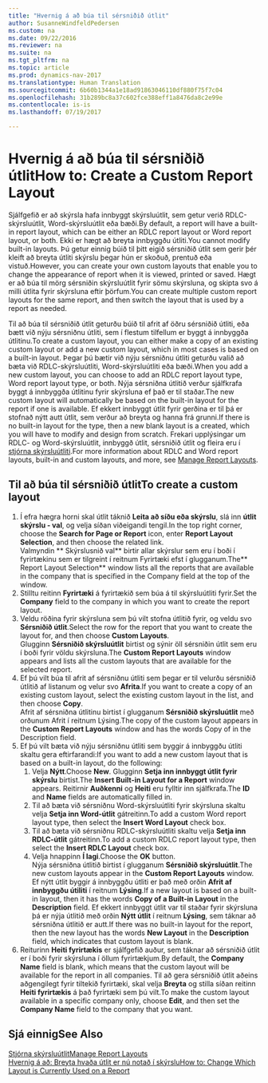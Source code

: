 ```yaml
---
title: "Hvernig á að búa til sérsniðið útlit"
author: SusanneWindfeldPedersen
ms.custom: na
ms.date: 09/22/2016
ms.reviewer: na
ms.suite: na
ms.tgt_pltfrm: na
ms.topic: article
ms.prod: dynamics-nav-2017
ms.translationtype: Human Translation
ms.sourcegitcommit: 6b60b1344a1e18ad91863046110df880f75f7c04
ms.openlocfilehash: 31b289bc8a37c602fce388eff1a8476da8c2e99e
ms.contentlocale: is-is
ms.lasthandoff: 07/19/2017

---
```


# <a name="how-to-create-a-custom-report-layout"></a><span data-ttu-id="c0af1-102">Hvernig á að búa til sérsniðið útlit</span><span class="sxs-lookup"><span data-stu-id="c0af1-102">How to: Create a Custom Report Layout</span></span>
<span data-ttu-id="c0af1-103">Sjálfgefið er að skýrsla hafa innbyggt skýrsluútlit, sem getur verið RDLC-skýrsluútlit, Word-skýrsluútlit eða bæði.</span><span class="sxs-lookup"><span data-stu-id="c0af1-103">By default, a report will have a built-in report layout, which can be either an RDLC report layout or Word report layout, or both.</span></span> <span data-ttu-id="c0af1-104">Ekki er hægt að breyta innbyggðu útliti.</span><span class="sxs-lookup"><span data-stu-id="c0af1-104">You cannot modify built-in layouts.</span></span> <span data-ttu-id="c0af1-105">Þú getur einnig búið til þitt eigið sérsniðið útlit sem gerir þér kleift að breyta útliti skýrslu þegar hún er skoðuð, prentuð eða vistuð.</span><span class="sxs-lookup"><span data-stu-id="c0af1-105">However, you can create your own custom layouts that enable you to change the appearance of report when it is viewed, printed or saved.</span></span> <span data-ttu-id="c0af1-106">Hægt er að búa til mörg sérsniðin skýrsluútlit fyrir sömu skýrsluna, og skipta svo á milli útlita fyrir skýrsluna eftir þörfum.</span><span class="sxs-lookup"><span data-stu-id="c0af1-106">You can create multiple custom report layouts for the same report, and then switch the layout that is used by a report as needed.</span></span>

<span data-ttu-id="c0af1-107">Til að búa til sérsniðið útlit geturðu búið til afrit af öðru sérsniðið útliti, eða bætt við nýju sérsniðnu útliti, sem í flestum tilfellum er byggt á innbyggða útlitinu.</span><span class="sxs-lookup"><span data-stu-id="c0af1-107">To create a custom layout, you can either make a copy of an existing custom layout or add a new custom layout, which in most cases is based on a built-in layout.</span></span> <span data-ttu-id="c0af1-108">Þegar þú bætir við nýju sérsniðnu útliti geturðu valið að bæta við RDLC-skýrsluútliti, Word-skýrsluútliti eða bæði.</span><span class="sxs-lookup"><span data-stu-id="c0af1-108">When you add a new custom layout, you can choose to add an RDLC report layout type, Word report layout type, or both.</span></span> <span data-ttu-id="c0af1-109">Nýja sérsniðna útlitið verður sjálfkrafa byggt á innbyggða útlitinu fyrir skýrsluna ef það er til staðar.</span><span class="sxs-lookup"><span data-stu-id="c0af1-109">The new custom layout will automatically be based on the built-in layout for the report if one is available.</span></span> <span data-ttu-id="c0af1-110">Ef ekkert innbyggt útlit fyrir gerðina er til þá er stofnað nýtt autt útlit, sem verður að breyta og hanna frá grunni.</span><span class="sxs-lookup"><span data-stu-id="c0af1-110">If there is no built-in layout for the type, then a new blank layout is a created, which you will have to modify and design from scratch.</span></span> <span data-ttu-id="c0af1-111">Frekari upplýsingar um RDLC- og Word-skýrsluútlit, innbyggð útlit, sérsniðið útlit og fleira eru í [stjórna skýrsluútliti](ui-manage-report-layouts.md).</span><span class="sxs-lookup"><span data-stu-id="c0af1-111">For more information about RDLC and Word report layouts, built-in and custom layouts, and more, see [Manage Report Layouts](ui-manage-report-layouts.md).</span></span>  

## <a name="to-create-a-custom-layout"></a><span data-ttu-id="c0af1-112">Til að búa til sérsniðið útlit</span><span class="sxs-lookup"><span data-stu-id="c0af1-112">To create a custom layout</span></span>
1. <span data-ttu-id="c0af1-113">Í efra hægra horni skal útlit táknið **Leita að síðu eða skýrslu**, slá inn **útlit skýrslu - val**, og velja síðan viðeigandi tengil.</span><span class="sxs-lookup"><span data-stu-id="c0af1-113">In the top right corner, choose the **Search for Page or Report** icon, enter **Report Layout Selection**, and then choose the related link.</span></span>  
<span data-ttu-id="c0af1-114">Valmyndin ** Skýrslusnið val** birtir allar skýrslur sem eru í boði í fyrirtækinu sem er tilgreint í reitnum Fyrirtæki efst í glugganum.</span><span class="sxs-lookup"><span data-stu-id="c0af1-114">The** Report Layout Selection** window lists all the reports that are available in the company that is specified in the Company field at the top of the window.</span></span>
2. <span data-ttu-id="c0af1-115">Stilltu reitinn **Fyrirtæki** á fyrirtækið sem búa á til skýrsluútliti fyrir.</span><span class="sxs-lookup"><span data-stu-id="c0af1-115">Set the **Company** field to the company in which you want to create the report layout.</span></span>
3. <span data-ttu-id="c0af1-116">Veldu röðina fyrir skýrsluna sem þú vilt stofna útlitið fyrir, og veldu svo **Sérsniðið útlit**.</span><span class="sxs-lookup"><span data-stu-id="c0af1-116">Select the row for the report that you want to create the layout for, and then choose **Custom Layouts**.</span></span>  
<span data-ttu-id="c0af1-117">Glugginn **Sérsniðið skýrsluútlit** birtist og sýnir öll sérsniðin útlit sem eru í boði fyrir völdu skýrsluna.</span><span class="sxs-lookup"><span data-stu-id="c0af1-117">The **Custom Report Layouts** window appears and lists all the custom layouts that are available for the selected report.</span></span>
4. <span data-ttu-id="c0af1-118">Ef þú vilt búa til afrit af sérsniðnu útliti sem þegar er til velurðu sérsniðið útlitið af listanum og velur svo **Afrita**.</span><span class="sxs-lookup"><span data-stu-id="c0af1-118">If you want to create a copy of an existing custom layout, select the existing custom layout in the list, and then choose **Copy**.</span></span>  
<span data-ttu-id="c0af1-119">Afrit af sérsniðna útlitinu birtist í glugganum **Sérsniðið skýrsluútlit** með orðunum Afrit í reitnum Lýsing.</span><span class="sxs-lookup"><span data-stu-id="c0af1-119">The copy of the custom layout appears in the **Custom Report Layouts** window and has the words Copy of in the Description field.</span></span>
5. <span data-ttu-id="c0af1-120">Ef þú vilt bæta við nýju sérsniðnu útliti sem byggir á innbyggðu útliti skaltu gera eftirfarandi:</span><span class="sxs-lookup"><span data-stu-id="c0af1-120">If you want to add a new custom layout that is based on a built-in layout, do the following:</span></span>  
    1. <span data-ttu-id="c0af1-121">Velja **Nýtt**.</span><span class="sxs-lookup"><span data-stu-id="c0af1-121">Choose **New**.</span></span> <span data-ttu-id="c0af1-122">Glugginn **Setja inn innbyggt útlit fyrir skýrslu** birtist.</span><span class="sxs-lookup"><span data-stu-id="c0af1-122">The **Insert Built-in Layout for a Report** window appears.</span></span> <span data-ttu-id="c0af1-123">Reitirnir **Auðkenni** og **Heiti** eru fylltir inn sjálfkrafa.</span><span class="sxs-lookup"><span data-stu-id="c0af1-123">The **ID** and **Name** fields are automatically filled in.</span></span>
    2. <span data-ttu-id="c0af1-124">Til að bæta við sérsniðnu Word-skýrsluútliti fyrir skýrsluna skaltu velja **Setja inn Word-útlit** gátreitinn.</span><span class="sxs-lookup"><span data-stu-id="c0af1-124">To add a custom Word report layout type, then select the **Insert Word Layout** check box.</span></span>
    3. <span data-ttu-id="c0af1-125">Til að bæta við sérsniðnu RDLC-skýrsluútliti skaltu velja **Setja inn RDLC-útlit** gátreitinn.</span><span class="sxs-lookup"><span data-stu-id="c0af1-125">To add a custom RDLC report layout type, then select the **Insert RDLC Layout** check box.</span></span>
    4. <span data-ttu-id="c0af1-126">Velja hnappinn **Í lagi**.</span><span class="sxs-lookup"><span data-stu-id="c0af1-126">Choose the **OK** button.</span></span>  
    <span data-ttu-id="c0af1-127">Nýja sérsniðna útlitið birtist í glugganum **Sérsniðið skýrsluútlit**.</span><span class="sxs-lookup"><span data-stu-id="c0af1-127">The new custom layouts appear in the **Custom Report Layouts** window.</span></span> <span data-ttu-id="c0af1-128">Ef nýtt útlit byggir á innbyggðu útliti er það með orðin **Afrit af innbyggðu útiliti** í reitnum **Lýsing**.</span><span class="sxs-lookup"><span data-stu-id="c0af1-128">If a new layout is based on a built-in layout, then it has the words **Copy of a Built-in Layout** in the **Description** field.</span></span> <span data-ttu-id="c0af1-129">Ef ekkert innbyggt útlit var til staðar fyrir skýrsluna þá er nýja útlitið með orðin **Nýtt útlit** í reitnum **Lýsing**, sem táknar að sérsniðna útlitið er autt.</span><span class="sxs-lookup"><span data-stu-id="c0af1-129">If there was no built-in layout for the report, then the new layout has the words **New Layout** in the **Description** field, which indicates that custom layout is blank.</span></span>
6. <span data-ttu-id="c0af1-130">Reiturinn **Heiti fyrirtækis** er sjálfgefið auður, sem táknar að sérsniðið útlit er í boði fyrir skýrsluna í öllum fyrirtækjum.</span><span class="sxs-lookup"><span data-stu-id="c0af1-130">By default, the **Company Name** field is blank, which means that the custom layout will be available for the report in all companies.</span></span> <span data-ttu-id="c0af1-131">Til að gera sérsniðið útlit aðeins aðgengilegt fyrir tiltekið fyrirtæki, skal velja **Breyta** og stilla síðan reitinn **Heiti fyrirtækis** á það fyrirtæki sem þú vilt.</span><span class="sxs-lookup"><span data-stu-id="c0af1-131">To make the custom layout available in a specific company only, choose **Edit**, and then set the **Company Name** field to the company that you want.</span></span>

## <a name="see-also"></a><span data-ttu-id="c0af1-132">Sjá einnig</span><span class="sxs-lookup"><span data-stu-id="c0af1-132">See Also</span></span>
[<span data-ttu-id="c0af1-133">Stjórna skýrsluútlit</span><span class="sxs-lookup"><span data-stu-id="c0af1-133">Manage Report Layouts</span></span>](ui-manage-report-layouts.md)  
[<span data-ttu-id="c0af1-134">Hvernig á að: Breyta hvaða útlit er nú notað í skýrslu</span><span class="sxs-lookup"><span data-stu-id="c0af1-134">How to: Change Which Layout is Currently Used on a Report</span></span>](ui-how-change-layout-currently-used-report.md)

